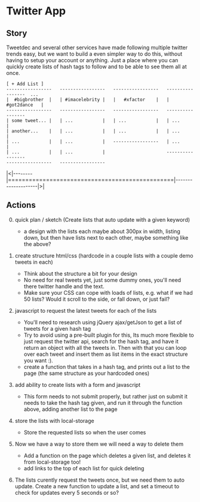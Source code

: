Twitter App
============
Story
-------
Tweetdec and several other services have made following multiple twitter trends easy, but we want to build a even simpler way to do this, without having to setup your account or anything. Just a place where you can quickly create lists of hash tags to follow and to be able to see them all at once.

    
    [ + Add List ]
    -----------------   -----------------   -----------------   -----------------  ...
    |  #bigbrother  |   | #imacelebrity |   |   #xfactor    |   |  #got2dance   |  
    -----------------   -----------------   -----------------   -----------------
    | some tweet... |   | ...           |   | ...           |   | ...           |
    | another...    |   | ...           |   | ...           |   | ...           |
    | ...           |   | ...           |   -----------------   | ...           |
    | ...           |   | ...           |                       -----------------
    -----------------   -----------------   
   |<|--------|================================================|--------------------|>|


Actions
---------
0. quick plan / sketch (Create lists that auto update with a given keyword)
    - a design with the lists each maybe about 300px in width, listing down, but then have lists next to each other, maybe something like the above?

1. create structure html/css (hardcode in a couple lists with a couple demo tweets in each)
    - Think about the structure a bit for your design
    - No need for real tweets yet, just some dummy ones, you'll need there twitter handle and the text.
    - Make sure your CSS can cope with loads of lists, e.g. what if we had 50 lists? Would it scroll to the side, or fall down, or just fail?
2. javascript to request the latest tweets for each of the lists
    - You'll need to research using jQuery ajax/getJson to get a list of tweets for a given hash tag
    - Try to avoid using a pre-built plugin for this, Its much more flexible to just request the twitter api, search for the hash tag, and have it return an object with all the tweets in. Then  with that you can loop over each tweet and insert them as list items in the exact structure you want :).
    - create a function that takes in a hash tag, and prints out a list to the page (the same structure as your hardcoded ones)
3. add ability to create lists with a form and javascript
    - This form needs to not submit properly, but rather just on submit it needs to take the hash tag given, and run it through the function above, adding another list to the page
4. store the lists with local-storage
    - Store the requested lists so when the user comes
5. Now we have a way to store them we will need a way to delete them
    - Add a function on the page which deletes a given list, and deletes it from local-storage too!
    - add links to the top of each list for quick deleting
6. The lists curently request the tweets once, but we need them to auto update. Create a new function to update a list, and set a timeout to check for updates every 5 seconds or so?

